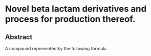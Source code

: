 # Novel beta lactam derivatives and process for production thereof.

## Abstract
A compound represented by the following formula